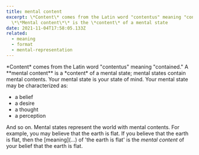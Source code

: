 ```yaml
---
title: mental content
excerpt: \*Content\* comes from the Latin word "contentus" meaning "contained."
  \*\*Mental content\*\* is the \*content\* of a mental state
date: 2021-11-04T17:58:05.133Z
related:
  - meaning
  - format
  - mental-representation
---
```

\*Content\* comes from the Latin word "contentus" meaning "contained." A \*\*mental content\*\* is a \*content\* of a mental state; mental states contain mental contents. Your mental state is your state of mind. Your mental state may be characterized as:

* a belief
* a desire
* a thought
* a perception

And so on. Mental states represent the world with mental contents. For example, you may believe that the earth is flat. If you believe that the earth is flat, then the \[meaning](...) of 'the earth is flat' is the *mental content* of your belief that the earth is flat.
